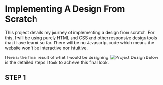 <h1>Implementing A Design From Scratch</h1>

This project details my journey of implementing a design from scratch.
For this, I will be using purely HTML and CSS and other responsive design tools that i have learnt so far. There will be no Javascript code which means the website won't be interactive nor intuitive.

Here is the final result of what I would be designing: ![Project Design](image.png)
Below is the detailed steps I took to achieve this final look.:

<h2>STEP 1</h2>

